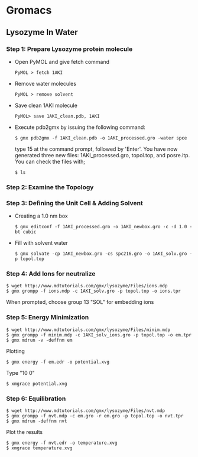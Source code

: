 # Gromacs

## Lysozyme In Water

### Step 1: Prepare Lysozyme protein molecule
- Open PyMOL and give fetch command
  ```console
  PyMOL > fetch 1AKI
  ```
- Remove water molecules<br>
  ```console
  PyMOL > remove solvent
  ```
- Save clean 1AKI molecule
  ```console
  PyMOL> save 1AKI_clean.pdb, 1AKI
  ```
- Execute pdb2gmx by issuing the following command:
  ```console
  $ gmx pdb2gmx -f 1AKI_clean.pdb -o 1AKI_processed.gro -water spce
  ```
  type 15 at the command prompt, followed by 'Enter'.
  You have now generated three new files: 1AKI_processed.gro, topol.top, and posre.itp.
  You can check the files with;
  ```console
  $ ls
  ```
  
### Step 2: Examine the Topology

### Step 3: Defining the Unit Cell & Adding Solvent
- Creating a 1.0 nm box
  ```console
  $ gmx editconf -f 1AKI_processed.gro -o 1AKI_newbox.gro -c -d 1.0 -bt cubic
  ```
- Fill with solvent water
  ```console
  $ gmx solvate -cp 1AKI_newbox.gro -cs spc216.gro -o 1AKI_solv.gro -p topol.top
  ```
### Step 4: Add Ions for neutralize
  ```console
  $ wget http://www.mdtutorials.com/gmx/lysozyme/Files/ions.mdp
  $ gmx grompp -f ions.mdp -c 1AKI_solv.gro -p topol.top -o ions.tpr
  ```
  When prompted, choose group 13 "SOL" for embedding ions
  
### Step 5: Energy Minimization
  ```console
  $ wget http://www.mdtutorials.com/gmx/lysozyme/Files/minim.mdp
  $ gmx grompp -f minim.mdp -c 1AKI_solv_ions.gro -p topol.top -o em.tpr
  $ gmx mdrun -v -deffnm em
  ```
  Plotting
  ```console
  $ gmx energy -f em.edr -o potential.xvg
  ```
  Type "10 0"
  ```console
  $ xmgrace potential.xvg
  
  ```
### Step 6: Equilibration
  ```console
  $ wget http://www.mdtutorials.com/gmx/lysozyme/Files/nvt.mdp
  $ gmx grompp -f nvt.mdp -c em.gro -r em.gro -p topol.top -o nvt.tpr
  $ gmx mdrun -deffnm nvt
  ```
  Plot the results
  ```console
  $ gmx energy -f nvt.edr -o temperature.xvg
  $ xmgrace temperature.xvg
  ```
  
  
  

